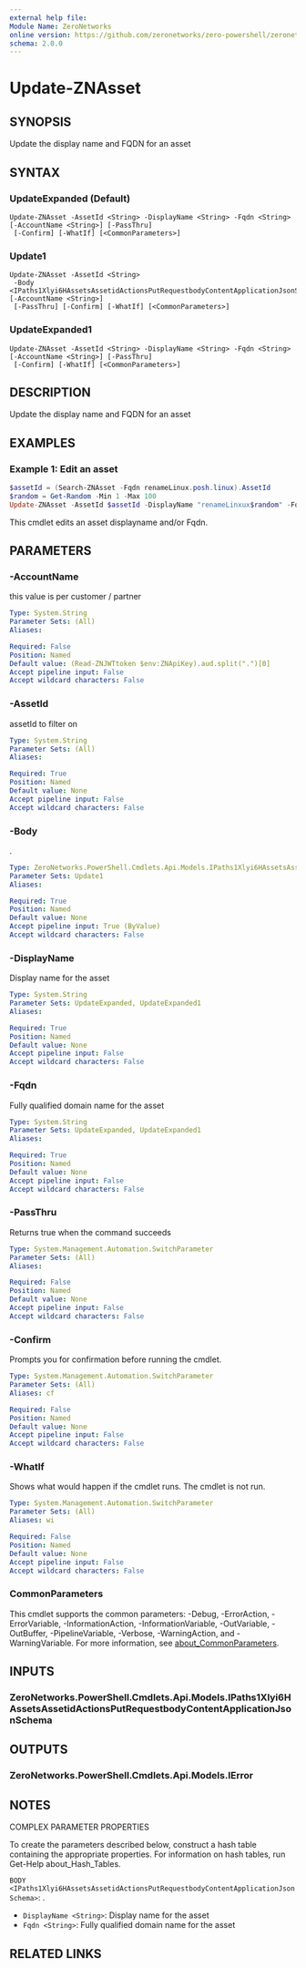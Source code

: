 ```yaml
---
external help file:
Module Name: ZeroNetworks
online version: https://github.com/zeronetworks/zero-powershell/zeronetworks/update-znasset
schema: 2.0.0
---
```


# Update-ZNAsset

## SYNOPSIS
Update the display name and FQDN for an asset

## SYNTAX

### UpdateExpanded (Default)
```
Update-ZNAsset -AssetId <String> -DisplayName <String> -Fqdn <String> [-AccountName <String>] [-PassThru]
 [-Confirm] [-WhatIf] [<CommonParameters>]
```

### Update1
```
Update-ZNAsset -AssetId <String>
 -Body <IPaths1Xlyi6HAssetsAssetidActionsPutRequestbodyContentApplicationJsonSchema> [-AccountName <String>]
 [-PassThru] [-Confirm] [-WhatIf] [<CommonParameters>]
```

### UpdateExpanded1
```
Update-ZNAsset -AssetId <String> -DisplayName <String> -Fqdn <String> [-AccountName <String>] [-PassThru]
 [-Confirm] [-WhatIf] [<CommonParameters>]
```

## DESCRIPTION
Update the display name and FQDN for an asset

## EXAMPLES

### Example 1: Edit an asset
```powershell
$assetId = (Search-ZNAsset -Fqdn renameLinux.posh.linux).AssetId
$random = Get-Random -Min 1 -Max 100
Update-ZNAsset -AssetId $assetId -DisplayName "renameLinxux$random" -Fqdn renameLinux.posh.linux
```

This cmdlet edits an asset displayname and/or Fqdn.

## PARAMETERS

### -AccountName
this value is per customer / partner

```yaml
Type: System.String
Parameter Sets: (All)
Aliases:

Required: False
Position: Named
Default value: (Read-ZNJWTtoken $env:ZNApiKey).aud.split(".")[0]
Accept pipeline input: False
Accept wildcard characters: False
```

### -AssetId
assetId to filter on

```yaml
Type: System.String
Parameter Sets: (All)
Aliases:

Required: True
Position: Named
Default value: None
Accept pipeline input: False
Accept wildcard characters: False
```

### -Body
.

```yaml
Type: ZeroNetworks.PowerShell.Cmdlets.Api.Models.IPaths1Xlyi6HAssetsAssetidActionsPutRequestbodyContentApplicationJsonSchema
Parameter Sets: Update1
Aliases:

Required: True
Position: Named
Default value: None
Accept pipeline input: True (ByValue)
Accept wildcard characters: False
```

### -DisplayName
Display name for the asset

```yaml
Type: System.String
Parameter Sets: UpdateExpanded, UpdateExpanded1
Aliases:

Required: True
Position: Named
Default value: None
Accept pipeline input: False
Accept wildcard characters: False
```

### -Fqdn
Fully qualified domain name for the asset

```yaml
Type: System.String
Parameter Sets: UpdateExpanded, UpdateExpanded1
Aliases:

Required: True
Position: Named
Default value: None
Accept pipeline input: False
Accept wildcard characters: False
```

### -PassThru
Returns true when the command succeeds

```yaml
Type: System.Management.Automation.SwitchParameter
Parameter Sets: (All)
Aliases:

Required: False
Position: Named
Default value: None
Accept pipeline input: False
Accept wildcard characters: False
```

### -Confirm
Prompts you for confirmation before running the cmdlet.

```yaml
Type: System.Management.Automation.SwitchParameter
Parameter Sets: (All)
Aliases: cf

Required: False
Position: Named
Default value: None
Accept pipeline input: False
Accept wildcard characters: False
```

### -WhatIf
Shows what would happen if the cmdlet runs.
The cmdlet is not run.

```yaml
Type: System.Management.Automation.SwitchParameter
Parameter Sets: (All)
Aliases: wi

Required: False
Position: Named
Default value: None
Accept pipeline input: False
Accept wildcard characters: False
```

### CommonParameters
This cmdlet supports the common parameters: -Debug, -ErrorAction, -ErrorVariable, -InformationAction, -InformationVariable, -OutVariable, -OutBuffer, -PipelineVariable, -Verbose, -WarningAction, and -WarningVariable. For more information, see [about_CommonParameters](http://go.microsoft.com/fwlink/?LinkID=113216).

## INPUTS

### ZeroNetworks.PowerShell.Cmdlets.Api.Models.IPaths1Xlyi6HAssetsAssetidActionsPutRequestbodyContentApplicationJsonSchema

## OUTPUTS

### ZeroNetworks.PowerShell.Cmdlets.Api.Models.IError

## NOTES

COMPLEX PARAMETER PROPERTIES

To create the parameters described below, construct a hash table containing the appropriate properties. For information on hash tables, run Get-Help about_Hash_Tables.


`BODY <IPaths1Xlyi6HAssetsAssetidActionsPutRequestbodyContentApplicationJsonSchema>`: .
  - `DisplayName <String>`: Display name for the asset
  - `Fqdn <String>`: Fully qualified domain name for the asset

## RELATED LINKS

